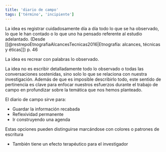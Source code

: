 ```yaml
---
title: 'diario de campo'
tags: ['término', 'incipiente']
---
```


La  idea  es  registrar  cuidadosamente  día  a  día  todo  lo  que  se  ha observado, lo que le han contado o lo que uno ha pensado referente al estudio adelantado. (Desde [[@restrepoEtnografiaAlcancesTecnicas2016|Etnografía: alcances, técnicas y éticas]]) p. 46

La idea es recrear con palabras lo observado. 

La idea no es escribir detalladamente todo  lo  observado  o  todas  las  conversaciones  sostenidas,  sino  solo  lo  que se relaciona con nuestra investigación. Además de que es imposible describirlo todo, este sentido de pertinencia es clave para enfocar nuestros esfuerzos durante el trabajo de campo en profundizar sobre la temática que nos hemos planteado.

El diario de campo sirve para:

- Guardar la información recabada
- Reflexividad permanente
- Ir construyendo una agenda

Estas opciones pueden distinguirse marcándose con colores o patrones de escritura

- También tiene un efecto terapéutico para el investigador